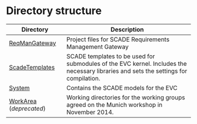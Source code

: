 # Directory structure

Directory | Description
----------|-------------
[ReqManGateway](https://github.com/openETCS/modeling/tree/master/model/Scade/ReqManGateway) | Project files for SCADE Requirements Management Gateway
[ScadeTemplates](https://github.com/openETCS/modeling/tree/master/model/Scade/ScadeTemplates) | SCADE templates to be used for submodules of the EVC kernel. Includes the necessary libraries and sets the settings for compilation.
[System](https://github.com/openETCS/modeling/tree/master/model/Scade/System) | Contains the SCADE models for the EVC
[WorkArea](https://github.com/openETCS/modeling/tree/master/model/Scade/WorkArea) (*deprecated*) | Working directories for the working groups agreed on the Munich workshop in November 2014.